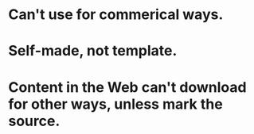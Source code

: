 # Can't use for commerical ways.
# Self-made, not template.
# Content in the Web can't download for other ways, unless mark the source.
